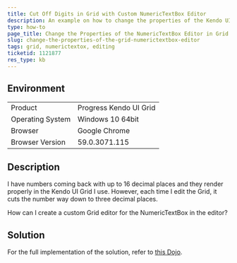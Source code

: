 ```yaml
---
title: Cut Off Digits in Grid with Custom NumericTextBox Editor
description: An example on how to change the properties of the Kendo UI NumericTextBox Editor in the Kendo UI Grid.
type: how-to
page_title: Change the Properties of the NumericTextBox Editor in Grid | Kendo UI Grid
slug: change-the-properties-of-the-grid-numerictextbox-editor
tags: grid, numerictextox, editing
ticketid: 1121877
res_type: kb
---
```


## Environment

<table>
 <tr>
  <td>Product</td>
  <td>Progress Kendo UI Grid</td>
 </tr>
 <tr>
  <td>Operating System</td>
  <td>Windows 10 64bit</td>
 </tr>
 <tr>
  <td>Browser</td>
  <td>Google Chrome</td>
 </tr>
 <tr>
  <td>Browser Version</td>
  <td>59.0.3071.115</td>
 </tr>
</table>


## Description

I have numbers coming back with up to 16 decimal places and they render properly in the Kendo UI Grid I use. However, each time I edit the Grid, it cuts the number way down to three decimal places.

How can I create a custom Grid editor for the NumericTextBox in the editor?  

## Solution

For the full implementation of the solution, refer to [this Dojo](http://dojo.telerik.com/OSola).
